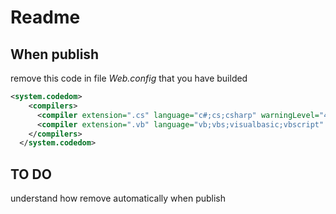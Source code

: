 ﻿# Readme

## When publish

remove this code in file *Web.config* that you have builded

```xml
<system.codedom>
    <compilers>
      <compiler extension=".cs" language="c#;cs;csharp" warningLevel="4" compilerOptions="/langversion:7.3 /nowarn:1659;1699;1701;612;618" type="Microsoft.CodeDom.Providers.DotNetCompilerPlatform.CSharpCodeProvider, Microsoft.CodeDom.Providers.DotNetCompilerPlatform, Version=3.6.0.0, Culture=neutral, PublicKeyToken=31bf3856ad364e35"/>
      <compiler extension=".vb" language="vb;vbs;visualbasic;vbscript" warningLevel="4" compilerOptions="/langversion:default /nowarn:41008,40000,40008 /define:_MYTYPE=\&quot;Web\&quot; /optionInfer+" type="Microsoft.CodeDom.Providers.DotNetCompilerPlatform.VBCodeProvider, Microsoft.CodeDom.Providers.DotNetCompilerPlatform, Version=3.6.0.0, Culture=neutral, PublicKeyToken=31bf3856ad364e35"/>
    </compilers>
  </system.codedom>
```

## TO DO

understand how remove automatically when publish